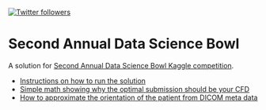 <a target="_blank" href="http://twitter.com/udibr"><img alt='Twitter followers' src="https://img.shields.io/twitter/follow/udibr.svg?style=social"></a>

Second Annual Data Science Bowl
===

A solution for [Second Annual Data Science Bowl Kaggle competition](https://www.kaggle.com/c/second-annual-data-science-bowl).

* [Instructions on how to run the solution](./160303-Readme.ipynb)
* [Simple math showing why the optimal submission should be your CFD](./optimal.ipynb)
* [How to approximate the orientation of the patient from DICOM meta data](./160307-heart-orientation.ipynb)
